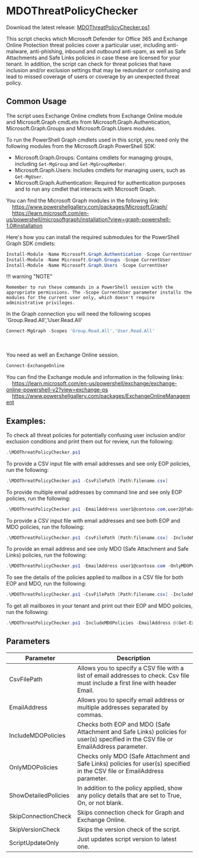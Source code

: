 # MDOThreatPolicyChecker

Download the latest release: [MDOThreatPolicyChecker.ps1](https://github.com/microsoft/CSS-Exchange/releases/latest/download/MDOThreatPolicyChecker.ps1)

This script checks which Microsoft Defender for Office 365 and Exchange Online Protection threat policies cover a particular user, including anti-malware, anti-phishing, inbound and outbound anti-spam, as well as Safe Attachments and Safe Links policies in case these are licensed for your tenant. In addition, the script can check for threat policies that have inclusion and/or exclusion settings that may be redundant or confusing and lead to missed coverage of users or coverage by an unexpected threat policy.

## Common Usage
The script uses Exchange Online cmdlets from Exchange Online module and Microsoft.Graph cmdLets from Microsoft.Graph.Authentication, Microsoft.Graph.Groups and Microsoft.Graph.Users modules.

To run the PowerShell Graph cmdlets used in this script, you need only the following modules from the Microsoft.Graph PowerShell SDK:
- Microsoft.Graph.Groups: Contains cmdlets for managing groups, including `Get-MgGroup` and `Get-MgGroupMember`.
- Microsoft.Graph.Users: Includes cmdlets for managing users, such as `Get-MgUser`.
- Microsoft.Graph.Authentication: Required for authentication purposes and to run any cmdlet that interacts with Microsoft Graph.

You can find the Microsoft Graph modules in the following link:<br>
&nbsp;&nbsp;&nbsp;&nbsp;https://www.powershellgallery.com/packages/Microsoft.Graph/<br>
&nbsp;&nbsp;&nbsp;&nbsp;https://learn.microsoft.com/en-us/powershell/microsoftgraph/installation?view=graph-powershell-1.0#installation

Here's how you can install the required submodules for the PowerShell Graph SDK cmdlets:

```powershell
Install-Module -Name Microsoft.Graph.Authentication -Scope CurrentUser
Install-Module -Name Microsoft.Graph.Groups -Scope CurrentUser
Install-Module -Name Microsoft.Graph.Users -Scope CurrentUser
```

!!! warning "NOTE"

    Remember to run these commands in a PowerShell session with the appropriate permissions. The -Scope CurrentUser parameter installs the modules for the current user only, which doesn't require administrative privileges.


In the Graph connection you will need the following scopes 'Group.Read.All','User.Read.All'<br>
```powershell
Connect-MgGraph -Scopes 'Group.Read.All','User.Read.All'
```
<br><br>
You need as well an Exchange Online session.<br>
```powershell
Connect-ExchangeOnline
```

You can find the Exchange module and information in the following links:<br>
&nbsp;&nbsp;&nbsp;&nbsp;https://learn.microsoft.com/en-us/powershell/exchange/exchange-online-powershell-v2?view=exchange-ps<br>
&nbsp;&nbsp;&nbsp;&nbsp;https://www.powershellgallery.com/packages/ExchangeOnlineManagement


## Examples:
To check all threat policies for potentially confusing user inclusion and/or exclusion conditions and print them out for review, run the following:<br>
```powershell
.\MDOThreatPolicyChecker.ps1
```

To provide a CSV input file with email addresses and see only EOP policies, run the following:<br>
```powershell
.\MDOThreatPolicyChecker.ps1 -CsvFilePath [Path\filename.csv]
```

To provide multiple email addresses by command line and see only EOP policies, run the following:<br>
```powershell
.\MDOThreatPolicyChecker.ps1 -EmailAddress user1@contoso.com,user2@fabrikam.com
```

To provide a CSV input file with email addresses and see both EOP and MDO policies, run the following:<br>
```powershell
.\MDOThreatPolicyChecker.ps1 -CsvFilePath [Path\filename.csv] -IncludeMDOPolicies
```

To provide an email address and see only MDO (Safe Attachment and Safe Links) policies, run the following:<br>
```powershell
.\MDOThreatPolicyChecker.ps1 -EmailAddress user1@contoso.com -OnlyMDOPolicies
```

To see the details of the policies applied to mailbox in a CSV file for both EOP and MDO, run the following:<br>
```powershell
.\MDOThreatPolicyChecker.ps1 -CsvFilePath [Path\filename.csv] -IncludeMDOPolicies -ShowDetailedPolicies
```

To get all mailboxes in your tenant and print out their EOP and MDO policies, run the following:<br>
```powershell
.\MDOThreatPolicyChecker.ps1 -IncludeMDOPolicies -EmailAddress @(Get-ExOMailbox -ResultSize unlimited | Select-Object -ExpandProperty PrimarySmtpAddress)
```

## Parameters

Parameter | Description |
----------|-------------|
CsvFilePath | Allows you to specify a CSV file with a list of email addresses to check. Csv file must include a first line with header Email.
EmailAddress | Allows you to specify email address or multiple addresses separated by commas.
IncludeMDOPolicies | Checks both EOP and MDO (Safe Attachment and Safe Links) policies for user(s) specified in the CSV file or EmailAddress parameter.
OnlyMDOPolicies | Checks only MDO (Safe Attachment and Safe Links) policies for user(s) specified in the CSV file or EmailAddress parameter.
ShowDetailedPolicies | In addition to the policy applied, show any policy details that are set to True, On, or not blank.
SkipConnectionCheck | Skips connection check for Graph and Exchange Online.
SkipVersionCheck | Skips the version check of the script.
ScriptUpdateOnly | Just updates script version to latest one.
